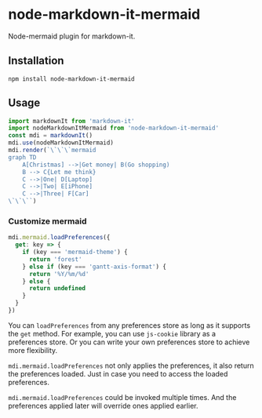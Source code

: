 # node-markdown-it-mermaid

Node-mermaid plugin for markdown-it.


## Installation

```
npm install node-markdown-it-mermaid
```


## Usage

```js
import markdownIt from 'markdown-it'
import nodeMarkdownItMermaid from 'node-markdown-it-mermaid'
const mdi = markdownIt()
mdi.use(nodeMarkdownItMermaid)
mdi.render(`\`\`\`mermaid
graph TD
    A[Christmas] -->|Get money| B(Go shopping)
    B --> C{Let me think}
    C -->|One| D[Laptop]
    C -->|Two| E[iPhone]
    C -->|Three| F[Car]
\`\`\``)
```

### Customize mermaid

```js
mdi.mermaid.loadPreferences({
  get: key => {
    if (key === 'mermaid-theme') {
      return 'forest'
    } else if (key === 'gantt-axis-format') {
      return '%Y/%m/%d'
    } else {
      return undefined
    }
  }
})
```

You can `loadPreferences` from any preferences store as long as it supports the `get` method. For example, you can use `js-cookie` library as a preferences store. Or you can write your own preferences store to achieve more flexibility.

`mdi.mermaid.loadPreferences` not only applies the preferences, it also return the preferences loaded. Just in case you need to access the loaded preferences.

`mdi.mermaid.loadPreferences` could be invoked multiple times. And the preferences applied later will override ones applied earlier.
